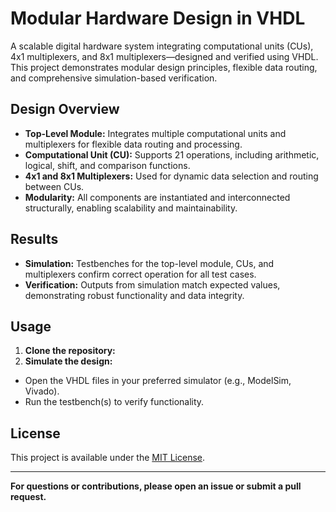 # Modular Hardware Design in VHDL

A scalable digital hardware system integrating computational units (CUs), 4x1 multiplexers, and 8x1 multiplexers—designed and verified using VHDL. This project demonstrates modular design principles, flexible data routing, and comprehensive simulation-based verification.


## Design Overview

- **Top-Level Module:** Integrates multiple computational units and multiplexers for flexible data routing and processing.
- **Computational Unit (CU):** Supports 21 operations, including arithmetic, logical, shift, and comparison functions.
- **4x1 and 8x1 Multiplexers:** Used for dynamic data selection and routing between CUs.
- **Modularity:** All components are instantiated and interconnected structurally, enabling scalability and maintainability.

## Results

- **Simulation:** Testbenches for the top-level module, CUs, and multiplexers confirm correct operation for all test cases.
- **Verification:** Outputs from simulation match expected values, demonstrating robust functionality and data integrity.


## Usage

1. **Clone the repository:**
2. **Simulate the design:**
- Open the VHDL files in your preferred simulator (e.g., ModelSim, Vivado).
- Run the testbench(s) to verify functionality.


## License

This project is available under the [MIT License](LICENSE).

---

**For questions or contributions, please open an issue or submit a pull request.**
